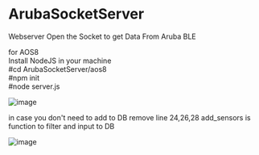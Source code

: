 # ArubaSocketServer
Webserver Open the Socket to get Data From Aruba BLE

for AOS8<br>
Install NodeJS in your machine<br>
#cd ArubaSocketServer/aos8<br>
#npm init<br>
#node server.js<br>


![image](https://user-images.githubusercontent.com/18340935/179886408-9a740ede-6ba0-4ca3-8cbd-88ffe6bbe933.png)


in case you don't need to add to DB remove line 24,26,28 add_sensors is function to filter and input to DB

![image](https://user-images.githubusercontent.com/18340935/179886583-48a38029-adba-47cc-898e-07bc50a99def.png)
